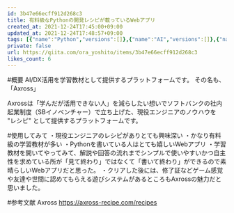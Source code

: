 ```yaml
---
id: 3b47e66ecff912d268c3
title: 有料級なPythonの開発レシピが載っているWebアプリ
created_at: 2021-12-24T17:45:00+09:00
updated_at: 2021-12-24T17:48:57+09:00
tags: [{"name":"Python","versions":[]},{"name":"AI","versions":[]},{"name":"Webアプリ","versions":[]}]
private: false
url: https://qiita.com/ora_yoshito/items/3b47e66ecff912d268c3
likes_count: 6
---
```


 
      
#概要
AI/DX活用を学習教材として提供するプラットフォームです。
その名も、「Axross」

Axrossは「学んだが活用できない人」を減らしたい想いでソフトバンクの社内起業制度（SBイノベンチャー）で立ち上げた、現役エンジニアのノウハウを "レシピ" として提供するプラットフォームです。

#使用してみて
・現役エンジニアのレシピがありとても興味深い
・かなり有料級の学習教材が多い
・Pythonを書いている人はとても嬉しいWebアプリ
・学習教材を開いてやってみて、解説や回答の流れまでシンプルで使いやすいかつ自主性を求めている所が「見て終わり」ではなくて「書いて終わり」ができるので素晴らしいWebアプリだと思った。
・クリアした後には、修了証などゲーム感覚や友達や世間に認めてもらえる遊びシステムがあるところもAxrossの魅力だと思いました。

#参考文献
Axross
https://axross-recipe.com/recipes
